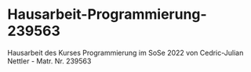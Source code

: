 # Hausarbeit-Programmierung-239563
Hausarbeit des Kurses Programmierung im SoSe 2022 von Cedric-Julian Nettler - Matr. Nr. 239563
